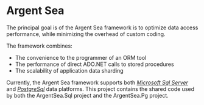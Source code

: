 ﻿# Argent Sea
The principal goal is of the Argent Sea framework is to optimize 
data access performance, while minimizing the overhead of custom coding.

The framework combines:
* The convenience to the programmer of an ORM tool
* The performance of direct ADO.NET calls to stored procedures
* The scalability of application data sharding

Currently, the Argent Sea framework supports both 
*[Microsoft Sql Server](https://github.com/argentsea/sql)* 
and *[PostgreSql](https://github.com/argentsea/pg)* data platforms. 
This project contains the shared code used by both the ArgentSea.Sql 
project and the ArgentSea.Pg project.
